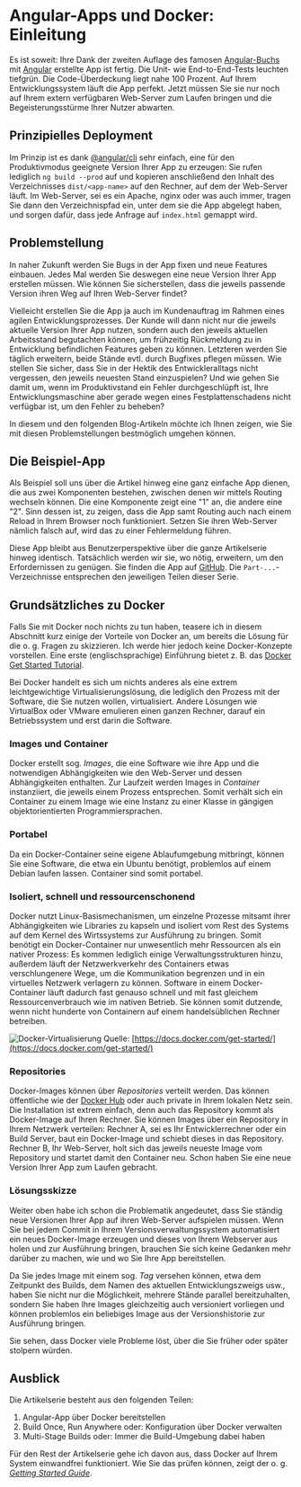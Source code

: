 # Angular-Apps und Docker: Einleitung

Es ist soweit: Ihre Dank der zweiten Auflage des famosen
[Angular-Buchs](https://angular-buch.com/) mit [Angular](https://angular.io/)
erstellte App ist fertig. Die Unit- wie End-to-End-Tests leuchten tiefgrün. Die
Code-Überdeckung liegt nahe 100 Prozent. Auf Ihrem Entwicklungssystem läuft die
App perfekt. Jetzt müssen Sie sie nur noch auf Ihrem extern verfügbaren
Web-Server zum Laufen bringen und die Begeisterungsstürme Ihrer Nutzer abwarten.

## Prinzipielles Deployment

Im Prinzip ist es dank [@angular/cli](https://cli.angular.io/) sehr einfach,
eine für den Produktivmodus geeignete Version Ihrer App zu erzeugen: Sie rufen
lediglich `ng build --prod` auf und kopieren anschließend den Inhalt des
Verzeichnisses `dist/<app-name>` auf den Rechner, auf dem der Web-Server läuft.
Im Web-Server, sei es ein Apache, nginx oder was auch immer, tragen Sie dann den
Verzeichnispfad ein, unter dem sie die App abgelegt haben, und sorgen dafür,
dass jede Anfrage auf `index.html` gemappt wird.

## Problemstellung

In naher Zukunft werden Sie Bugs in der App fixen und neue Features einbauen.
Jedes Mal werden Sie deswegen eine neue Version Ihrer App erstellen müssen. Wie
können Sie sicherstellen, dass die jeweils passende Version ihren Weg auf Ihren
Web-Server findet?

Vielleicht erstellen Sie die App ja auch im Kundenauftrag im Rahmen eines agilen
Entwicklungsprozesses. Der Kunde will dann nicht nur die jeweils aktuelle
Version Ihrer App nutzen, sondern auch den jeweils aktuellen Arbeitsstand
begutachten können, um frühzeitig Rückmeldung zu in Entwicklung befindlichen
Features geben zu können. Letzteren werden Sie täglich erweitern, beide Stände
evtl. durch Bugfixes pflegen müssen. Wie stellen Sie sicher, dass Sie in der
Hektik des Entwickleralltags nicht vergessen, den jeweils neuesten Stand
einzuspielen? Und wie gehen Sie damit um, wenn im Produktivstand ein Fehler
durchgeschlüpft ist, Ihre Entwicklungsmaschine aber gerade wegen eines
Festplattenschadens nicht verfügbar ist, um den Fehler zu beheben?

In diesem und den folgenden Blog-Artikeln möchte ich Ihnen zeigen, wie Sie mit
diesen Problemstellungen bestmöglich umgehen können.

## Die Beispiel-App

Als Beispiel soll uns über die Artikel hinweg eine ganz einfache App dienen, die
aus zwei Komponenten bestehen, zwischen denen wir mittels Routing wechseln
können. Die eine Komponente zeigt eine "1" an, die andere eine "2". Sinn dessen
ist, zu zeigen, dass die App samt Routing auch nach einem Reload in Ihrem
Browser noch funktioniert. Setzen Sie ihren Web-Server nämlich falsch auf, wird
das zu einer Fehlermeldung führen.

Diese App bleibt aus Benutzerperspektive über die ganze Artikelserie hinweg
identisch. Tatsächlich werden wir sie, wo nötig, erweitern, um den
Erfordernissen zu genügen. Sie finden die App auf
[GitHub](https://github.com/MichaelKaaden/dockerized-app). Die
`Part-...`-Verzeichnisse entsprechen den jeweiligen Teilen dieser Serie.

## Grundsätzliches zu Docker

Falls Sie mit Docker noch nichts zu tun haben, teasere ich in diesem Abschnitt
kurz einige der Vorteile von Docker an, um bereits die Lösung für die o. g.
Fragen zu skizzieren. Ich werde hier jedoch keine Docker-Konzepte vorstellen.
Eine erste (englischsprachige) Einführung bietet z. B. das
[Docker Get Started Tutorial](https://docs.docker.com/get-started/).

Bei Docker handelt es sich um nichts anderes als eine extrem leichtgewichtige
Virtualisierungslösung, die lediglich den Prozess mit der Software, die Sie
nutzen wollen, virtualisiert. Andere Lösungen wie VirtualBox oder VMware
emulieren einen ganzen Rechner, darauf ein Betriebssystem und erst darin die
Software.

### Images und Container

Docker erstellt sog. _Images_, die eine Software wie ihre App und die
notwendigen Abhängigkeiten wie den Web-Server und dessen Abhängigkeiten
enthalten. Zur Laufzeit werden Images in _Container_ instanziiert, die jeweils
einem Prozess entsprechen. Somit verhält sich ein Container zu einem Image wie
eine Instanz zu einer Klasse in gängigen objektorientierten Programmiersprachen.

### Portabel

Da ein Docker-Container seine eigene Ablaufumgebung mitbringt, können Sie eine
Software, die etwa ein Ubuntu benötigt, problemlos auf einem Debian laufen
lassen. Container sind somit portabel.

### Isoliert, schnell und ressourcenschonend

Docker nutzt Linux-Basismechanismen, um einzelne Prozesse mitsamt ihrer
Abhängigkeiten wie Libraries zu kapseln und isoliert vom Rest des Systems auf
dem Kernel des Wirtssystems zur Ausführung zu bringen. Somit benötigt ein
Docker-Container nur unwesentlich mehr Ressourcen als ein nativer Prozess: Es
kommen lediglich einige Verwaltungsstrukturen hinzu, außerdem läuft der
Netzwerkverkehr des Containers etwas verschlungenere Wege, um die Kommunikation
begrenzen und in ein virtuelles Netzwerk verlagern zu können. Software in einem
Docker-Container läuft dadurch fast genauso schnell und mit fast gleichem
Ressourcenverbrauch wie im nativen Betrieb. Sie können somit dutzende, wenn
nicht hunderte von Containern auf einem handelsüblichen Rechner betreiben.

![Docker-Virtualisierung](https://docs.docker.com/images/VM%402x.png) Quelle:
[https://docs.docker.com/get-started/](https://docs.docker.com/get-started/)

### Repositories

Docker-Images können über _Repositories_ verteilt werden. Das können öffentliche
wie der [Docker Hub](https://hub.docker.com/) oder auch private in Ihrem lokalen
Netz sein. Die Installation ist extrem einfach, denn auch das Repository kommt
als Docker-Image auf Ihren Rechner. Sie können Images über ein Repository in
Ihrem Netzwerk verteilen: Rechner A, sei es Ihr Entwicklerrechner oder ein Build
Server, baut ein Docker-Image und schiebt dieses in das Repository. Rechner B,
Ihr Web-Server, holt sich das jeweils neueste Image vom Repository und startet
damit den Container neu. Schon haben Sie eine neue Version Ihrer App zum Laufen
gebracht.

### Lösungsskizze

Weiter oben habe ich schon die Problematik angedeutet, dass Sie ständig neue
Versionen Ihrer App auf ihren Web-Server aufspielen müssen. Wenn Sie bei jedem
Commit in Ihrem Versionsverwaltungssystem automatisiert ein neues Docker-Image
erzeugen und dieses von Ihrem Webserver aus holen und zur Ausführung bringen,
brauchen Sie sich keine Gedanken mehr darüber zu machen, wie und wo Sie Ihre App
bereitstellen.

Da Sie jedes Image mit einem sog. _Tag_ versehen können, etwa dem Zeitpunkt des
Builds, dem Namen des aktuellen Entwicklungszweigs usw., haben Sie nicht nur die
Möglichkeit, mehrere Stände parallel bereitzuhalten, sondern Sie haben Ihre
Images gleichzeitig auch versioniert vorliegen und können problemlos ein
beliebiges Image aus der Versionshistorie zur Ausführung bringen.

Sie sehen, dass Docker viele Probleme löst, über die Sie früher oder später
stolpern würden.

## Ausblick

Die Artikelserie besteht aus den folgenden Teilen:

1. Angular-App über Docker bereitstellen
2. Build Once, Run Anywhere oder: Konfiguration über Docker verwalten
3. Multi-Stage Builds oder: Immer die Build-Umgebung dabei haben

Für den Rest der Artikelserie gehe ich davon aus, dass Docker auf Ihrem System
einwandfrei funktioniert. Wie Sie das prüfen können, zeigt der o. g. [_Getting
Started Guide_](https://docs.docker.com/get-started/#test-docker-installation).

